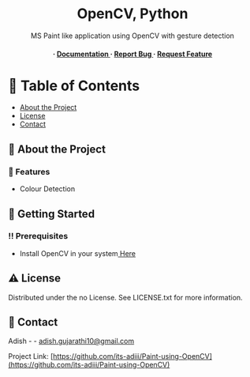 <div align='center'>

<h1>OpenCV, Python</h1>
<p>MS Paint like application using OpenCV with gesture detection </p>

<h4> <span> · </span> <a href="https://github.com/its-adiii/Paint-using-OpenCVPaint-using-OpenCV/blob/master/README.md"> Documentation </a> <span> · </span> <a href="https://github.com/its-adiii/Paint-using-OpenCVPaint-using-OpenCV/issues"> Report Bug </a> <span> · </span> <a href="https://github.com/its-adiii/Paint-using-OpenCVPaint-using-OpenCV/issues"> Request Feature </a> </h4>


</div>

# :notebook_with_decorative_cover: Table of Contents

- [About the Project](#star2-about-the-project)
- [License](#warning-license)
- [Contact](#handshake-contact)


## :star2: About the Project

### :dart: Features
- Colour Detection


## :toolbox: Getting Started

### :bangbang: Prerequisites

- Install OpenCV in your system<a href="https://opencv.org/releases/"> Here</a>


## :warning: License

Distributed under the no License. See LICENSE.txt for more information.

## :handshake: Contact

Adish - - adish.gujarathi10@gmail.com

Project Link: [https://github.com/its-adiii/Paint-using-OpenCV](https://github.com/its-adiii/Paint-using-OpenCV)
